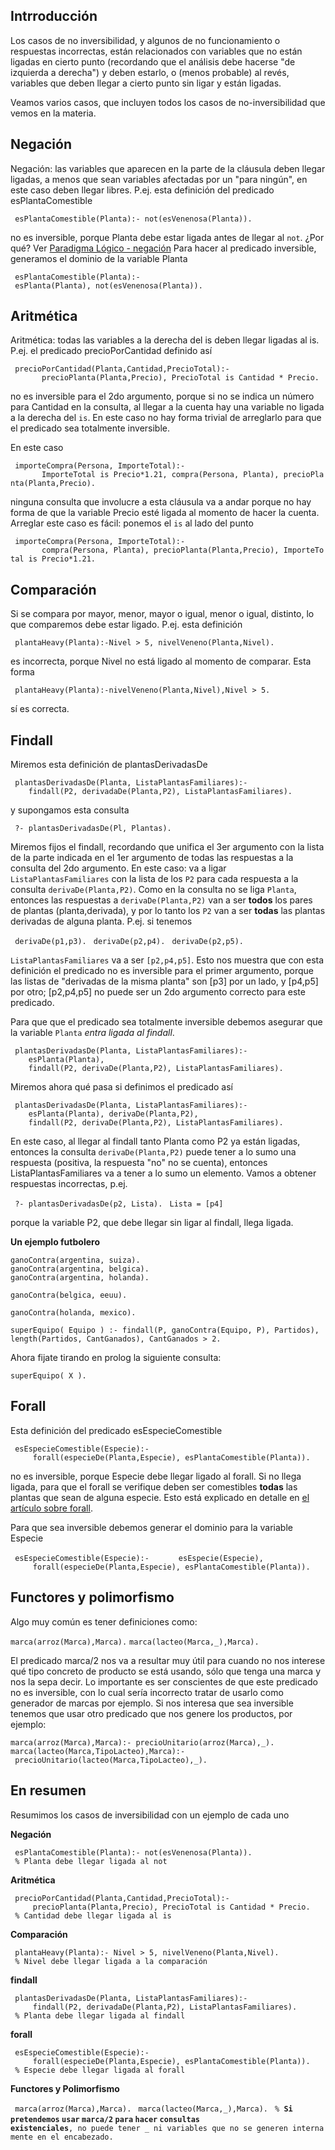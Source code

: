 Intrroducción
-------------

Los casos de no inversibilidad, y algunos de no funcionamiento o respuestas incorrectas, están relacionados con variables que no están ligadas en cierto punto (recordando que el análisis debe hacerse "de izquierda a derecha") y deben estarlo, o (menos probable) al revés, variables que deben llegar a cierto punto sin ligar y están ligadas.

Veamos varios casos, que incluyen todos los casos de no-inversibilidad que vemos en la materia.

Negación
--------

Negación: las variables que aparecen en la parte de la cláusula deben llegar ligadas, a menos que sean variables afectadas por un "para ningún", en este caso deben llegar libres. P.ej. esta definición del predicado esPlantaComestible

` esPlantaComestible(Planta):- not(esVenenosa(Planta)).`

no es inversible, porque Planta debe estar ligada antes de llegar al `not`. ¿Por qué? Ver [Paradigma Lógico - negación](paradigma-logico---negacion.html)
Para hacer al predicado inversible, generamos el dominio de la variable Planta

` esPlantaComestible(Planta):- esPlanta(Planta), not(esVenenosa(Planta)).`

Aritmética
----------

Aritmética: todas las variables a la derecha del is deben llegar ligadas al is. P.ej. el predicado precioPorCantidad definido así

` precioPorCantidad(Planta,Cantidad,PrecioTotal):- `
`       precioPlanta(Planta,Precio), PrecioTotal is Cantidad * Precio.`

no es inversible para el 2do argumento, porque si no se indica un número para Cantidad en la consulta, al llegar a la cuenta hay una variable no ligada a la derecha del `is`.
En este caso no hay forma trivial de arreglarlo para que el predicado sea totalmente inversible.

En este caso

` importeCompra(Persona, ImporteTotal):- `
`       ImporteTotal is Precio*1.21, compra(Persona, Planta), precioPlanta(Planta,Precio).`

ninguna consulta que involucre a esta cláusula va a andar porque no hay forma de que la variable Precio esté ligada al momento de hacer la cuenta. Arreglar este caso es fácil: ponemos el `is` al lado del punto

` importeCompra(Persona, ImporteTotal):- `
`       compra(Persona, Planta), precioPlanta(Planta,Precio), ImporteTotal is Precio*1.21.`

Comparación
-----------

Si se compara por mayor, menor, mayor o igual, menor o igual, distinto, lo que comparemos debe estar ligado. P.ej. esta definición

` plantaHeavy(Planta):-Nivel > 5, nivelVeneno(Planta,Nivel).`

es incorrecta, porque Nivel no está ligado al momento de comparar. Esta forma

` plantaHeavy(Planta):-nivelVeneno(Planta,Nivel),Nivel > 5.`

sí es correcta.

Findall
-------

Miremos esta definición de plantasDerivadasDe

` plantasDerivadasDe(Planta, ListaPlantasFamiliares):- `
`    findall(P2, derivadaDe(Planta,P2), ListaPlantasFamiliares).`

y supongamos esta consulta

` ?- plantasDerivadasDe(Pl, Plantas).`

Miremos fijos el findall, recordando que unifica el 3er argumento con la lista de la parte indicada en el 1er argumento de todas las respuestas a la consulta del 2do argumento.
En este caso: va a ligar `ListaPlantasFamiliares` con la lista de los `P2` para cada respuesta a la consulta `derivaDe(Planta,P2)`.
Como en la consulta no se liga `Planta`, entonces las respuestas a `derivaDe(Planta,P2)` van a ser **todos** los pares de plantas (planta,derivada), y por lo tanto los `P2` van a ser **todas** las plantas derivadas de alguna planta.
P.ej. si tenemos

` derivaDe(p1,p3).`
` derivaDe(p2,p4).`
` derivaDe(p2,p5).`

`ListaPlantasFamiliares` va a ser `[p2,p4,p5]`. Esto nos muestra que con esta definición el predicado no es inversible para el primer argumento, porque las listas de "derivadas de la misma planta" son \[p3\] por un lado, y \[p4,p5\] por otro; \[p2,p4,p5\] no puede ser un 2do argumento correcto para este predicado.

Para que que el predicado sea totalmente inversible debemos asegurar que la variable `Planta` *entra ligada al findall*.

` plantasDerivadasDe(Planta, ListaPlantasFamiliares):- `
`    esPlanta(Planta), `
`    findall(P2, derivaDe(Planta,P2), ListaPlantasFamiliares).`

Miremos ahora qué pasa si definimos el predicado así

` plantasDerivadasDe(Planta, ListaPlantasFamiliares):- `
`    esPlanta(Planta), derivaDe(Planta,P2), `
`    findall(P2, derivaDe(Planta,P2), ListaPlantasFamiliares).`

En este caso, al llegar al findall tanto Planta como P2 ya están ligadas, entonces la consulta `derivaDe(Planta,P2)` puede tener a lo sumo una respuesta (positiva, la respuesta "no" no se cuenta), entonces ListaPlantasFamiliares va a tener a lo sumo un elemento. Vamos a obtener respuestas incorrectas, p.ej.

` ?- plantasDerivadasDe(p2, Lista).`
` Lista = [p4]`

porque la variable P2, que debe llegar sin ligar al findall, llega ligada.

**Un ejemplo futbolero**

    ganoContra(argentina, suiza).
    ganoContra(argentina, belgica).
    ganoContra(argentina, holanda).

    ganoContra(belgica, eeuu).

    ganoContra(holanda, mexico).

    superEquipo( Equipo ) :- findall(P, ganoContra(Equipo, P), Partidos), length(Partidos, CantGanados), CantGanados > 2.

Ahora fijate tirando en prolog la siguiente consulta:

    superEquipo( X ).

Forall
------

Esta definición del predicado esEspecieComestible

` esEspecieComestible(Especie):- `
`     forall(especieDe(Planta,Especie), esPlantaComestible(Planta)).`

no es inversible, porque Especie debe llegar ligado al forall. Si no llega ligada, para que el forall se verifique deben ser comestibles **todas** las plantas que sean de alguna especie. Esto está explicado en detalle en [el artículo sobre forall](paradigma-logico---el-forall-forall-e-inversibilidad.html).

Para que sea inversible debemos generar el dominio para la variable Especie

` esEspecieComestible(Especie):- `
`     esEspecie(Especie),`
`     forall(especieDe(Planta,Especie), esPlantaComestible(Planta)).`

Functores y polimorfismo
------------------------

Algo muy común es tener definiciones como:

`marca(arroz(Marca),Marca).`
`marca(lacteo(Marca,_),Marca).`

El predicado marca/2 nos va a resultar muy útil para cuando no nos interese qué tipo concreto de producto se está usando, sólo que tenga una marca y nos la sepa decir. Lo importante es ser conscientes de que este predicado no es inversible, con lo cual sería incorrecto tratar de usarlo como generador de marcas por ejemplo. Si nos interesa que sea inversible tenemos que usar otro predicado que nos genere los productos, por ejemplo:

`marca(arroz(Marca),Marca):- precioUnitario(arroz(Marca),_).`
`marca(lacteo(Marca,TipoLacteo),Marca):- precioUnitario(lacteo(Marca,TipoLacteo),_).`

En resumen
----------

Resumimos los casos de inversibilidad con un ejemplo de cada uno

**Negación**  

` esPlantaComestible(Planta):- not(esVenenosa(Planta)).`
` % Planta debe llegar ligada al not`

**Aritmética**  

` precioPorCantidad(Planta,Cantidad,PrecioTotal):- `
`     precioPlanta(Planta,Precio), PrecioTotal is Cantidad * Precio.`
` % Cantidad debe llegar ligada al is`

**Comparación**  

` plantaHeavy(Planta):- Nivel > 5, nivelVeneno(Planta,Nivel).`
` % Nivel debe llegar ligada a la comparación`

**findall**  

` plantasDerivadasDe(Planta, ListaPlantasFamiliares):- `
`     findall(P2, derivadaDe(Planta,P2), ListaPlantasFamiliares).`
` % Planta debe llegar ligada al findall`

**forall**  

` esEspecieComestible(Especie):- `
`     forall(especieDe(Planta,Especie), esPlantaComestible(Planta)).`
` % Especie debe llegar ligada al forall`

**Functores y Polimorfismo**  

` marca(arroz(Marca),Marca).`
` marca(lacteo(Marca,_),Marca).`
` % `**`Si` `pretendemos` `usar` `marca/2` `para` `hacer` `consultas` `existenciales`**`, no puede tener _ ni variables que no se generen internamente en el encabezado.`

